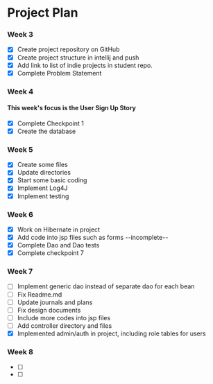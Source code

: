 # Project Plan

### Week 3
- [x] Create project repository on GitHub
- [x] Create project structure in intellij and push
- [x] Add link to list of indie projects in student repo.
- [x] Complete Problem Statement

### Week 4
#### This week's focus is the User Sign Up Story
- [x] Complete Checkpoint 1
- [x] Create the database

### Week 5
- [x] Create some files
- [x] Update directories
- [x] Start some basic coding
- [x] Implement Log4J
- [x] Implement testing

### Week 6
- [x] Work on Hibernate in project
- [x] Add code into jsp files such as forms --incomplete--
- [x] Complete Dao and Dao tests
- [x] Complete checkpoint 7

### Week 7
- [ ] Implement generic dao instead of separate dao for each bean
- [ ] Fix Readme.md
- [ ] Update journals and plans
- [ ] Fix design documents
- [ ] Include more codes into jsp files
- [ ] Add controller directory and files
- [x] Implemented admin/auth in project, including role tables for users

### Week 8
- [ ] 
- [ ] 
